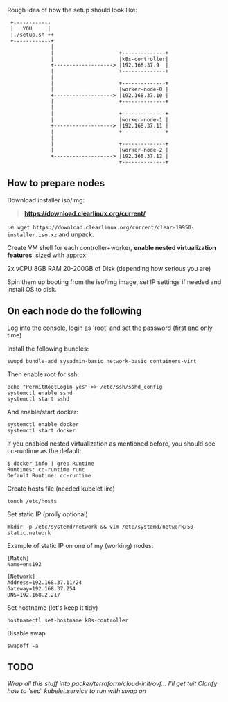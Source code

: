 Rough idea of how the setup should look like:
```
 +------------
 |   YOU     |
 |./setup.sh ++
 +------------+
              |
              |                     +--------------+
              |                     |k8s-controller|
              +-------------------> |192.168.37.9  |
              |                     +--------------+
              |
              |                     +--------------+
              |                     |worker-node-0 |
              +-------------------> |192.168.37.10 |
              |                     +--------------+
              |
              |                     +--------------+
              |                     |worker-node-1 |
              +-------------------> |192.168.37.11 |
              |                     +--------------+
              |
              |                     +--------------+
              |                     |worker-node-2 |
              +-------------------> |192.168.37.12 |
                                    +--------------+
```

## How to prepare nodes

Download installer iso/img:

>**https://download.clearlinux.org/current/**

i.e. ```wget https://download.clearlinux.org/current/clear-19950-installer.iso.xz``` and unpack.

Create VM shell for each controller+worker, **enable nested virtualization features**, sized with approx:

  2x vCPU
  8GB RAM
  20-200GB of Disk (depending how serious you are)

Spin them up booting from the iso/img image, set IP settings if needed and install OS to disk.

**On each node do the following**
---------------------------------

Log into the console, login as 'root' and set the password (first and only time)

Install the following bundles:

```
swupd bundle-add sysadmin-basic network-basic containers-virt
```

Then enable root for ssh:

```
echo "PermitRootLogin yes" >> /etc/ssh/sshd_config
systemctl enable sshd
systemctl start sshd
```

And enable/start docker:

```
systemctl enable docker
systemctl start docker
```

If you enabled nested virtualization as mentioned before, you should see cc-runtime as the default:

```
$ docker info | grep Runtime
Runtimes: cc-runtime runc
Default Runtime: cc-runtime
```

Create hosts file (needed kubelet iirc)

```
touch /etc/hosts
```

Set static IP (prolly optional)

```
mkdir -p /etc/systemd/network && vim /etc/systemd/network/50-static.network
```

Example of static IP on one of my (working) nodes:

```
[Match]
Name=ens192

[Network]
Address=192.168.37.11/24
Gateway=192.168.37.254
DNS=192.168.2.217
```

Set hostname (let's keep it tidy)

```
hostnamectl set-hostname k8s-controller
```

Disable swap

```
swapoff -a
```

## TODO

_Wrap all this stuff into packer/terraform/cloud-init/ovf... I'll get tuit_
_Clarify how to 'sed' kubelet.service to run with swap on_
